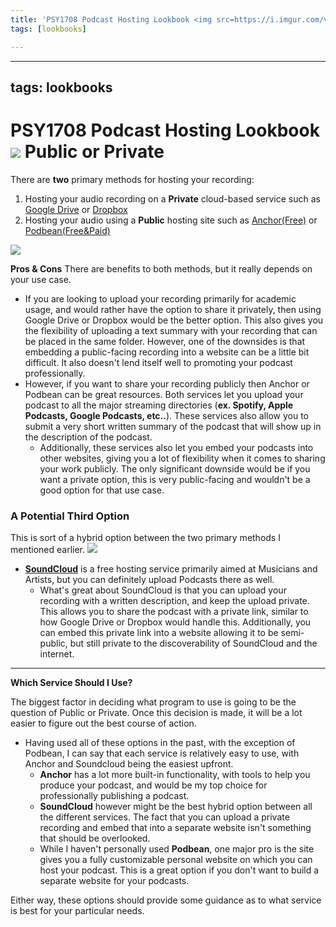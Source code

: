 ```yaml
---
title: 'PSY1708 Podcast Hosting Lookbook <img src=https://i.imgur.com/vf6Wk3y.jpg> Public or Private'
tags: [lookbooks]

---
```


---
tags: lookbooks
---

# PSY1708 Podcast Hosting Lookbook <img src=https://i.imgur.com/vf6Wk3y.jpg> Public or Private
There are **two** primary methods for hosting your recording:
1.    Hosting your audio recording on a **Private** cloud-based service such as [Google Drive](https://www.google.com/drive/) or [Dropbox](https://www.dropbox.com/)
2.    Hosting your audio using a **Public** hosting site such as [Anchor(Free)](https://anchor.fm/) or [Podbean(Free&Paid)](https://www.podbean.com/)

![](https://i.imgur.com/XJDrbRQ.png)


**Pros & Cons**
There are benefits to both methods, but it really depends on your use case. 

* If you are looking to upload your recording primarily for academic usage, and would rather have the option to share it privately, then using Google Drive or Dropbox would be the better option. This also gives you the flexibility of uploading a text summary with your recording that can be placed in the same folder. However, one of the downsides is that embedding a public-facing recording into a website can be a little bit difficult. It also doesn't lend itself well to promoting your podcast professionally. 
* However, if you want to share your recording publicly then Anchor or Podbean can be great resources. Both services let you upload your podcast to all the major streaming directories (**ex. Spotify, Apple Podcasts, Google Podcasts, etc..**). These services also allow you to submit a very short written summary of the podcast that will show up in the description of the podcast. 
    * Additionally, these services also let you embed your podcasts into other websites, giving you a lot of flexibility when it comes to sharing your work publicly. The only significant downside would be if you want a private option, this is very public-facing and wouldn't be a good option for that use case. 


### A Potential Third Option
 This is sort of a hybrid option between the two primary methods I mentioned earlier.
 ![](https://i.imgur.com/jLZFWiL.jpg)

* **[SoundCloud](https://soundcloud.com/)** is a free hosting service primarily aimed at Musicians and Artists, but you can definitely upload Podcasts there as well.
    * What's great about SoundCloud is that you can upload your recording with a written description, and keep the upload private. This allows you to share the podcast with a private link, similar to how Google Drive or Dropbox would handle this. Additionally, you can embed this private link into a website allowing it to be semi-public, but still private to the discoverability of SoundCloud and the internet. 

****
**Which Service Should I Use?**

The biggest factor in deciding what program to use is going to be the question of Public or Private. Once this decision is made, it will be a lot easier to figure out the best course of action. 
* Having used all of these options in the past, with the exception of Podbean, I can say that each service is relatively easy to use, with Anchor and Soundcloud being the easiest upfront. 
    * **Anchor** has a lot more built-in functionality, with tools to help you produce your podcast, and would be my top choice for professionally publishing a podcast. 
    * **SoundCloud** however might be the best hybrid option between all the different services. The fact that you can upload a private recording and embed that into a separate website isn't something that should be overlooked. 
    * While I haven't personally used **Podbean**, one major pro is the site gives you a fully customizable personal website on which you can host your podcast. This is a great option if you don't want to build a separate website for your podcasts. 

Either way, these options should provide some guidance as to what service is best for your particular needs.